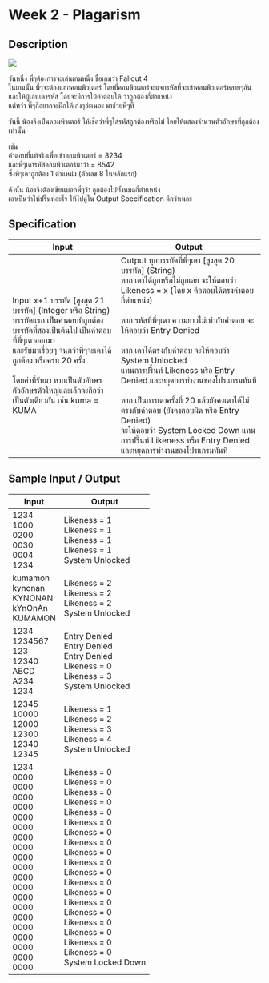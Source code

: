 # Week 2 - Plagarism
## Description
![](https://vignette2.wikia.nocookie.net/fallout/images/e/ec/Fo4_Hacker.png/revision/latest?cb=20170320162306)

วันหนี่ง พี่ๆต้องการจะเล่นเกมหนึ่ง ชื่อเกมว่า Fallout 4<br>
ในเกมนั้น พี่ๆจะต้องแฮกคอมพิวเตอร์ โดยที่คอมพิวเตอร์จะแจกรหัสที่จะเข้าคอมพิวเตอร์หลายๆอัน<br>
และให้ผู้เล่นเดารหัส โดยจะมีการใบ้คำตอบให้ ว่าถูกต้องกี่ตำแหน่ง<br>
แต่ทว่า พี่ๆก็อยากจะฝึกให้เก่งๆอ่ะเนอะ มาช่วยพี่ๆที

วันนี้ น้องจึงเป็นคอมพิวเตอร์ ให้เช็คว่าพี่ๆใส่รหัสถูกต้องหรือไม่ โดยให้แสดงจำนวนตัวอักษรที่ถูกต้องเท่านั้น

เช่น<br>
คำตอบที่แท้จริงเพื่อเข้าคอมพิวเตอร์ = 8234<br>
และพี่ๆเดารหัสคอมพิวเตอร์มาว่า = 8542<br>
ซึ่งพี่ๆเดาถูกต้อง 1 ตำแหน่ง (ตัวเลข 8 ในหลักแรก)

ดังนั้น น้องจึงต้องเขียนบอกพี่ๆว่า ถูกต้องไปทั้งหมดกี่ตำแหน่ง<br>
เอาเป็นว่าให้ปรี้นท์อะไร ให้ไปดูใน Output Specification ดีกว่าเนอะ

## Specification
|Input|Output|
|-|-|
|Input x+1 บรรทัด [สูงสุด 21 บรรทัด] (Integer หรือ String) <br> บรรทัดแรก เป็นคำตอบที่ถูกต้อง <br> บรรทัดที่สองเป็นต้นไป เป็นคำตอบที่พี่ๆเดาออกมา <br> และรับมาเรื่อยๆ จนกว่าพี่ๆจะเดาได้ถูกต้อง หรือครบ 20 ครั้ง <br>  <br> โดยค่าที่รับมา หากเป็นตัวอักษร <br> ตัวอักษรตัวใหญ่และเล็กจะถือว่าเป็นตัวเดียวกัน เช่น kuma = KUMA|Output ทุกบรรทัดที่พี่ๆเดา [สูงสุด 20 บรรทัด] (String) <br> หาก เดาได้ถูกหรือไม่ถูกเลย จะให้ตอบว่า Likeness = x (โดย x คือตอบได้ตรงคำตอบกี่ตำแหน่ง) <br>  <br> หาก รหัสที่พี่ๆเดา ความยาวไม่เท่ากับคำตอบ จะให้ตอบว่า Entry Denied <br>  <br> หาก เดาได้ตรงกับคำตอบ จะให้ตอบว่า System Unlocked <br> แทนการปรี้นท์ Likeness หรือ Entry Denied และหยุดการทำงานของโปรแกรมทันที <br>  <br> หาก เป็นการเดาครั้งที่ 20 แล้วยังคงเดาได้ไม่ตรงกับคำตอบ (ยังคงตอบผิด หรือ Entry Denied) <br> จะให้ตอบว่า System Locked Down แทนการปรี้นท์ Likeness หรือ Entry Denied <br> และหยุดการทำงานของโปรแกรมทันที|

## Sample Input / Output
|Input|Output|
|-|-|
|1234 <br> 1000 <br> 0200 <br> 0030 <br> 0004 <br> 1234|Likeness = 1 <br> Likeness = 1 <br> Likeness = 1 <br> Likeness = 1 <br> System Unlocked|
|kumamon <br> kynonan <br> KYNONAN <br> kYnOnAn <br> KUMAMON|Likeness = 2 <br> Likeness = 2 <br> Likeness = 2 <br> System Unlocked|
|1234 <br> 1234567 <br> 123 <br> 12340 <br> ABCD <br> A234 <br> 1234|Entry Denied <br> Entry Denied <br> Entry Denied <br> Likeness = 0 <br> Likeness = 3 <br> System Unlocked|
|12345 <br> 10000 <br> 12000 <br> 12300 <br> 12340 <br> 12345|Likeness = 1 <br> Likeness = 2 <br> Likeness = 3 <br> Likeness = 4 <br> System Unlocked|
|1234 <br> 0000 <br> 0000 <br> 0000 <br> 0000 <br> 0000 <br> 0000 <br> 0000 <br> 0000 <br> 0000 <br> 0000 <br> 0000 <br> 0000 <br> 0000 <br> 0000 <br> 0000 <br> 0000 <br> 0000 <br> 0000 <br> 0000 <br> 0000|Likeness = 0 <br> Likeness = 0 <br> Likeness = 0 <br> Likeness = 0 <br> Likeness = 0 <br> Likeness = 0 <br> Likeness = 0 <br> Likeness = 0 <br> Likeness = 0 <br> Likeness = 0 <br> Likeness = 0 <br> Likeness = 0 <br> Likeness = 0 <br> Likeness = 0 <br> Likeness = 0 <br> Likeness = 0 <br> Likeness = 0 <br> Likeness = 0 <br> Likeness = 0 <br> System Locked Down|
